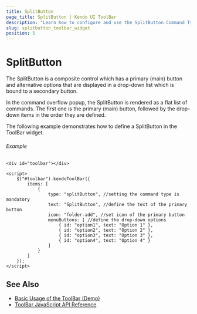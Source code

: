 ```yaml
---
title: SplitButton
page_title: SplitButton | Kendo UI ToolBar
description: "Learn how to configure and use the SplitButton Command Type of the Kendo UI ToolBar widget."
slug: splitbutton_toolbar_widget
position: 5
---
```


# SplitButton

The SplitButton is a composite control which has a primary (main) button and alternative options that are displayed in a drop-down list which is bound to a secondary button.

In the command overflow popup, the SplitButton is rendered as a flat list of commands. The first one is the primary (main) button, followed by the drop-down items in the order they are defined.

The following example demonstrates how to define a SplitButton in the ToolBar widget.

###### Example

    <div id="toolbar"></div>

    <script>
        $("#toolbar").kendoToolBar({
            items: [
                {
                    type: "splitButton", //setting the command type is mandatory
                    text: "SplitButton", //define the text of the primary button
                    icon: "folder-add", //set icon of the primary button
                    menuButtons: [ //define the drop-down options
                        { id: "option1", text: "Option 1" },
                        { id: "option2", text: "Option 2" },
                        { id: "option3", text: "Option 3" },
                        { id: "option4", text: "Option 4" }
                    ]
                }
            ]
        });
    </script>

## See Also

* [Basic Usage of the ToolBar (Demo)](https://demos.telerik.com/kendo-ui/toolbar/index)
* [ToolBar JavaScript API Reference](/api/javascript/ui/toolbar)
